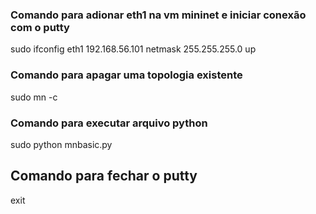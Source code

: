 ### Comando para adionar eth1 na vm mininet e iniciar conexão com o putty
sudo ifconfig eth1 192.168.56.101 netmask 255.255.255.0 up

### Comando para apagar uma topologia existente
sudo mn -c

### Comando para executar arquivo python
sudo python mnbasic.py

## Comando para fechar o putty
exit